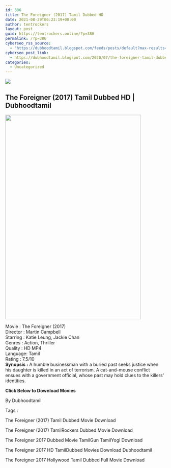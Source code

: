 ```yaml
---
id: 386
title: The Foreigner (2017) Tamil Dubbed HD
date: 2021-08-29T06:23:19+00:00
author: tentrockers
layout: post
guid: https://tentrockers.online/?p=386
permalink: /?p=386
cyberseo_rss_source:
  - 'https://dubhoodtamil.blogspot.com/feeds/posts/default?max-results=150&start-index=151'
cyberseo_post_link:
  - https://dubhoodtamil.blogspot.com/2020/07/the-foreigner-tamil-dubbed-hd.html
categories:
  - Uncategorized
---
```

<div class="media_block">
  <img src="https://1.bp.blogspot.com/-ZdTxUUJeoYI/Xvxt8aBLLCI/AAAAAAAABlA/RuhOy1_j9cEDq7dTSFMU9BVysHBqTVIngCNcBGAsYHQ/s72-c/23c979de883a1c7c2e6afccffd2567bb.jpg" class="media_thumbnail" />
</div>

<div dir="ltr" trbidi="on" readability="23.550295857988">
  <h2>
    The Foreigner (2017) Tamil Dubbed HD | Dubhoodtamil
  </h2>
  
  <div class="separator">
    <a href="https://1.bp.blogspot.com/-ZdTxUUJeoYI/Xvxt8aBLLCI/AAAAAAAABlA/RuhOy1_j9cEDq7dTSFMU9BVysHBqTVIngCNcBGAsYHQ/s1600/23c979de883a1c7c2e6afccffd2567bb.jpg" imageanchor="1"><img loading="lazy" border="0" data-original-height="1500" data-original-width="1000" height="640" src="https://1.bp.blogspot.com/-ZdTxUUJeoYI/Xvxt8aBLLCI/AAAAAAAABlA/RuhOy1_j9cEDq7dTSFMU9BVysHBqTVIngCNcBGAsYHQ/s640/23c979de883a1c7c2e6afccffd2567bb.jpg" width="426" /></a>
  </div>
  
  <p>
    Movie<span> </span>:<span> </span>The Foreigner (2017)<br />Director<span> </span>:<span> </span>Martin Campbell<br />Starring<span> </span>:<span> </span>Katie Leung, Jackie Chan<br />Genres<span> </span>:<span> </span>Action, Thriller<br />Quality<span> </span>:<span> </span>HD MP4<br />Language:<span> </span>Tamil<br />Rating<span> </span>:<span> </span>7.5/10<br /><b>Synopsis :</b> A humble businessman with a buried past seeks justice when his daughter is killed in an act of terrorism. A cat-and-mouse conflict ensues with a government official, whose past may hold clues to the killers&#8217; identities.
  </p>
  
  <p>
    <span><b>Click Below to Download Movies</b></span>
  </p>
  
  <p>
    <span>By Dubhoodtamil</span>
  </p>
  
  <p>
    <span>Tags :</span>
  </p>
  
  <p>
    <span>The Foreigner (2017) Tamil Dubbed Movie Download</span>
  </p>
  
  <p>
    <span>The Foreigner (2017) TamilRockers Dubbed Movie Download</span>
  </p>
  
  <p>
    <span>The Foreigner 2017 Dubbed Movie TamilGun TamilYogi Download</span>
  </p>
  
  <p>
    <span>The Foreigner 2017 HD TamilDubbed Movies Download Dubhoodtamil</span>
  </p>
  
  <p>
    <span>The Foreigner 2017 Hollywood Tamil Dubbed Full Movie Download</span>
  </p></p>
</div>